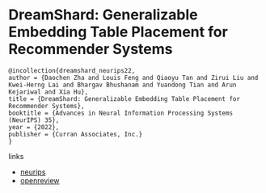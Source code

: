 # DreamShard: Generalizable Embedding Table Placement for Recommender Systems

```
@incollection{dreamshard_neurips22,
author = {Daochen Zha and Louis Feng and Qiaoyu Tan and Zirui Liu and Kwei-Herng Lai and Bhargav Bhushanam and Yuandong Tian and Arun Kejariwal and Xia Hu},
title = {DreamShard: Generalizable Embedding Table Placement for Recommender Systems},
booktitle = {Advances in Neural Information Processing Systems (NeurIPS) 35},
year = {2022},
publisher = {Curran Associates, Inc.}
}
```

links
- [neurips](https://nips.cc/Conferences/2022/Schedule?showEvent=55217)
- [openreview](https://openreview.net/forum?id=_atSgd9Np52)

